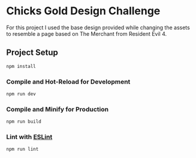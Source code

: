 # Chicks Gold Design Challenge

For this project I used the base design provided while changing the assets to resemble a page based on The Merchant from Resident Evil 4.

## Project Setup

```sh
npm install
```

### Compile and Hot-Reload for Development

```sh
npm run dev
```

### Compile and Minify for Production

```sh
npm run build
```

### Lint with [ESLint](https://eslint.org/)

```sh
npm run lint
```
